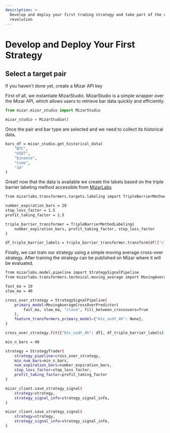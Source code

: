 ```yaml
---
description: >-
  Develop and deploy your first trading strategy and take part of the quant
  revolution
---
```


# Develop and Deploy Your First Strategy

## Select a target pair

If you haven't done yet, create a Mizar API key

First of all, we instantiate MizarStudio. MizarStudio is a simple wrapper over the Mizar API, which allows users to retrieve bar data quickly and efficiently.

```python
from mizar.mizar_studio import MizarStudio

mizar_studio = MizarStudio()

```

Once the pair and bar type are selected and we need to collect its historical data.

```bash
bars_df = mizar_studio.get_historical_data(
    "BTC", 
    "USDT", 
    "binance",
    "time",
    "1d"
)
```

Great! now that the data is available we create the labels based on the triple barrier labeling method accessible from [MizarLabs](https://github.com/MizarAI/mizar-labs)

```bash
from mizarlabs.transformers.targets.labeling import TripleBarrierMethodLabeling

number_expiration_bars = 20
stop_loss_factor = 1.5
profit_taking_factor = 1.5

triple_barrier_transformer = TripleBarrierMethodLabeling(
    number_expiration_bars, profit_taking_factor, stop_loss_factor
)

df_triple_barrier_labels = triple_barrier_transformer.transform(df[["close"]])
```

Finally, we can train our strategy using a simple moving average cross-over strategy. After training the strategy can be published on Mizar where it will be evaluated.

```bash
from mizarlabs.model.pipeline import StrategySignalPipeline
from mizarlabs.transformers.technical.moving_average import MovingAverageCrossOverPredictor

fast_ma = 10
slow_ma = 40

cross_over_strategy = StrategySignalPipeline(
    primary_model=MovingAverageCrossOverPredictor(
        fast_ma, slow_ma, "close", fill_between_crossovers=True
    ),
    feature_transformers_primary_model={"btc_usdt_4h": None},
)

cross_over_strategy.fit({"btc_usdt_4h": df}, df_triple_barrier_labels)

min_n_bars = 40

strategy = StrategyTrader(
    strategy_pipeline=cross_over_strategy,
    min_num_bars=min_n_bars,
    num_expiration_bars=number_expiration_bars,
    stop_loss_factor=stop_loss_factor,
    profit_taking_factor=profit_taking_factor
)

mizar_client.save_strategy_signal(
    strategy=strategy,
    strategy_signal_info=strategy_signal_info,
)

mizar_client.save_strategy_signal(
    strategy=strategy,
    strategy_signal_info=strategy_signal_info,
)
```

